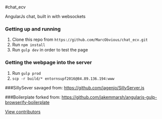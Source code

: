 #chat_ecv

AngularJs chat, built in with websockets 

### Getting up and running
1. Clone this repo from `https://github.com/MarcObvious/chat_ecv.git`
2. Run `npm install`
3. Run `gulp dev` in order to test the page

### Getting the webpage into the server
1. Run `gulp prod`
2. `scp -r build/* entornsupf2016@84.89.136.194:www`

###SillySever savaged from:
https://github.com/jagenjo/SillyServer.js

###Boilerplate forked from:
https://github.com/jakemmarsh/angularjs-gulp-browserify-boilerplate

[View contributors](https://github.com/MarcObvious/chat_ecv/graphs/contributors)